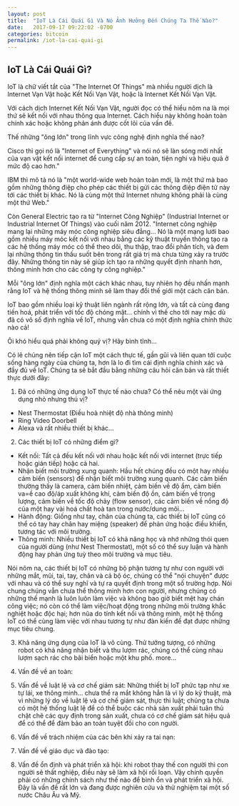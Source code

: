 ```yaml
---
layout: post
title:  "IoT Là Cái Quái Gì Và Nó Ảnh Hưởng Đến Chúng Ta Thế Nào?"
date:   2017-09-17 09:22:02 -0700
categories: bitcoin
permalink: /iot-la-cai-quai-gi
---
```

## IoT Là Cái Quái Gì?

IoT là chữ viết tắt của "The Internet Of Things" mà nhiều người dịch là Internet Vạn Vật hoặc Kết Nối Vạn Vật, hoặc là Internet Kết Nối Vạn Vật.

Với cách dịch Internet Kết Nối Vạn Vật, người đọc có thể hiểu nôm na là mọi thứ sẽ kết nối với nhau thông qua Internet. Cách hiểu này không hoàn toàn chính xác hoặc không phản ánh được cốt lõi của vấn đề.

Thế những "ông lớn" trong lĩnh vực công nghệ định nghĩa thế nào? 

Cisco thì gọi nó là "Internet of Everything" và nói nó sẽ làn sóng mới nhất của vạn vật kết nối internet để cung cấp sự an toàn, tiện nghi và hiệu quả ở mức độ cao hơn."

IBM thì mô tả nó là "một world-wide web hoàn toàn mới, là một thứ mà bao gồm những thông điệp cho phép các thiết bị gửi các thông điệp điện tử này tới các thiết bị khác. Nó là cùng một thứ Internet nhưng không phải là cùng một thứ Web."

Còn General Electric tạo ra từ "Internet Công Nghiệp" (Industrial Internet or Industrial Internet Of Things) vào cuối năm 2012. "Internet công nghiệp mang lại những máy móc công nghiệp siêu đẳng... Nó là một mạng lưới bao gồm nhiều máy móc kết nối với nhau bằng các kỹ thuật truyền thông tạo ra các hệ thống máy móc có thể theo dõi, thu thập, trao đổi phân tích, và đem lại những thông tin thấu suốt bên trong rất giá trị mà chưa từng xảy ra trước đây. Những thông tin này sẽ giúp ích tạo ra những quyết định nhanh hơn, thông minh hơn cho các công ty công nghiệp."

Mỗi "ông lớn" định nghĩa một cách khác nhau, tuy nhiên họ đều nhấn mạnh rằng IoT và hệ thống thông minh sẽ làm thay đổi thế giới một cách căn bản.

IoT bao gồm nhiều loại kỹ thuật liên ngành rất rộng lớn, và tất cả cùng đang tiến hoá, phát triển với tốc độ chóng mặt... chính vì thế cho tới nay mặc dù đã có vô số định nghĩa về IoT, nhưng vẫn chưa có một định nghĩa chính thức nào cả!

Ôi khó hiểu quá phải không quý vị? Hãy bình tĩnh...

Có lẽ chúng nên tiếp cận IoT một cách thực tế, gần gũi và liên quan tới cuộc sống hàng ngày của chúng ta, hơn là lo đi tìm cái định nghĩa chính xác và đầy đủ về IoT. Chúng ta sẽ bắt đầu bằng những câu hỏi căn bản và rất thiết thực dưới đây:

1. Đã có những ứng dụng IoT thực tế nào chưa? Có thể nêu một vài ứng dụng nhỏ nhưng thú vị?
- Nest Thermostat (Điều hoà nhiệt độ nhà thông minh)
- Ring Video Doorbell
- Alexa và rất nhiều thiết bị khác...

2. Các thiết bị IoT có những điểm gì?
- Kết nối: Tất cả đều kết nối với nhau hoặc kết nối với internet (trực tiếp hoặc gián tiếp) hoặc cả hai.
- Nhận biết môi trường xung quanh: Hầu hết chúng đều có một hay nhiều cảm biến (sensors) để nhận biết môi trường xung quanh. Các cảm biến thường thấy là camera, cảm biến nhiệt, cảm biến về độ ẩm, cảm biến va=ề cao độ/áp xuất không khí, cảm biến độ ồn, cảm biến về trọng lượng, cảm biến về tốc độ chảy (flow sensor), các cảm biến về nồng độ của một hay vài hoá chất hoà tan trong nước/dung môi...
- Hành động: Giống như tay, chân của chúng ta, các thiết bị IoT cũng có thể có tay hay chân hay miệng (speaker) để phản ứng hoặc điều khiển, tương tác với môi trường.
- Thông minh: Nhiều thiết bị IoT có khả năng học và nhớ những thói quen của người dùng (như Nest Thermostat), một số có thể suy luận và hành động hay phản ứng tuỳ theo môi trường và mục tiêu.

Nói nôm na, các thiết bị IoT có những bộ phận tương tự như con người với những mắt, mũi, tai, tay, chân và cả bộ óc, chúng có thể "nói chuyện" được với nhau và có thể suy  nghĩ và tự ra quyết định trong một số trường hợp. Nói chung chúng vẫn chưa thể thông minh hơn con người, nhưng chúng có những thế mạnh là luôn luôn làm việc và không bao giờ biết mệt hay chán công việc; nó còn có thể làm việc/hoạt động trong những môi trường khắc nghiệt hoặc độc hại; hơn nũa do tính kết nối và thông minh, một hệ thống IoT có thể cùng làm việc với nhau tương tự như đàn kiến để đạt được những mục tiêu chung.

3. Khả năng ứng dụng của IoT là vô cùng. Thử tưởng tượng, có những robot có khả năng nhận biết và thu lượm rác, chúng có thể cùng nhau lượm sạch rác cho bãi biển hoặc một khu phố. more...

4. Vấn đề về an toàn: 

5. Vấn đề về luật lệ và cơ chế giám sát: Những thiết bị IoT phức tạp như xe tự lái, xe thông minh... chưa thể ra mắt không hẳn là vì lý do kỹ thuật, mà vì những lý do về luật lệ và cơ chế giám sát, thực thi luật; chúng ta chưa có một hệ thống luật lệ để có thể buộc các nhà sản xuất phải tuân thủ chặt chẽ các quy định trong sản xuất, chưa có cơ chế giám sát hiệu quả để có thể để đảm bảo an toàn tuyệt đối cho con người.

5. Vấn đề về trách nhiệm của các bên khi xảy ra tai nạn:

6. Vấn đề về giáo dục và đào tạo:

7. Vấn đề ổn định và phát triển xã hội: khi robot thay thế con người thì con người sẽ thất nghiệp, điều này sẽ làm xã hội rối loạn. Vậy chính quyền phải có những chính sách như thế nào để bình ổn và phát triển xã hội. Đây là vấn đề rất lớn và đang được nghiên cứu và thử nghiệm tại một số nước Châu Âu và Mỹ.















